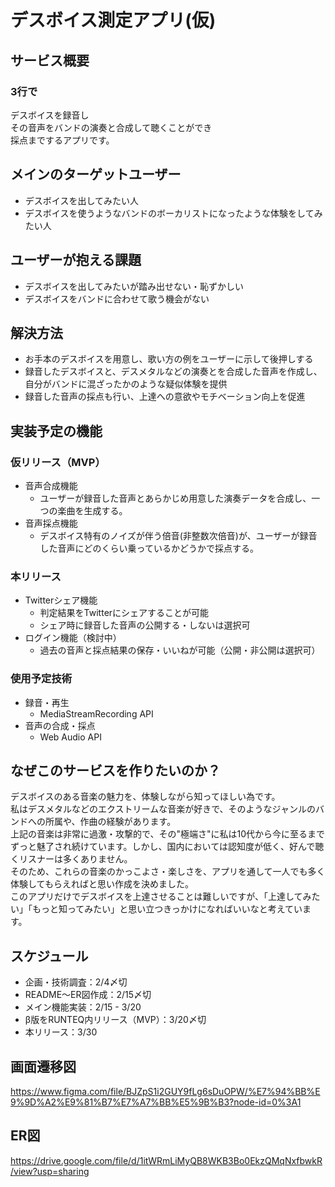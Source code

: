 # デスボイス測定アプリ(仮)

## サービス概要
### 3行で
デスボイスを録音し  
その音声をバンドの演奏と合成して聴くことができ  
採点までするアプリです。

## メインのターゲットユーザー
- デスボイスを出してみたい人
- デスボイスを使うようなバンドのボーカリストになったような体験をしてみたい人

## ユーザーが抱える課題
- デスボイスを出してみたいが踏み出せない・恥ずかしい
- デスボイスをバンドに合わせて歌う機会がない

## 解決方法
- お手本のデスボイスを用意し、歌い方の例をユーザーに示して後押しする
- 録音したデスボイスと、デスメタルなどの演奏とを合成した音声を作成し、自分がバンドに混ざったかのような疑似体験を提供
- 録音した音声の採点も行い、上達への意欲やモチベーション向上を促進

## 実装予定の機能
### 仮リリース（MVP）
- 音声合成機能  
  - ユーザーが録音した音声とあらかじめ用意した演奏データを合成し、一つの楽曲を生成する。
- 音声採点機能  
  - デスボイス特有のノイズが伴う倍音(非整数次倍音)が、ユーザーが録音した音声にどのくらい乗っているかどうかで採点する。

### 本リリース
- Twitterシェア機能  
  - 判定結果をTwitterにシェアすることが可能
  - シェア時に録音した音声の公開する・しないは選択可
- ログイン機能（検討中）
  - 過去の音声と採点結果の保存・いいねが可能（公開・非公開は選択可）

### 使用予定技術
- 録音・再生
  - MediaStreamRecording API
- 音声の合成・採点
  - Web Audio API

## なぜこのサービスを作りたいのか？
デスボイスのある音楽の魅力を、体験しながら知ってほしい為です。   
私はデスメタルなどのエクストリームな音楽が好きで、そのようなジャンルのバンドへの所属や、作曲の経験があります。  
上記の音楽は非常に過激・攻撃的で、その"極端さ"に私は10代から今に至るまでずっと魅了され続けています。しかし、国内においては認知度が低く、好んで聴くリスナーは多くありません。  
そのため、これらの音楽のかっこよさ・楽しさを、アプリを通して一人でも多く体験してもらえればと思い作成を決めました。  
このアプリだけでデスボイスを上達させることは難しいですが、「上達してみたい」「もっと知ってみたい」と思い立つきっかけになればいいなと考えています。 

## スケジュール
- 企画・技術調査：2/4〆切
- README〜ER図作成：2/15〆切
- メイン機能実装：2/15 - 3/20
- β版をRUNTEQ内リリース（MVP）：3/20〆切
- 本リリース：3/30

## 画面遷移図
https://www.figma.com/file/BJZpS1i2GUY9fLg6sDuOPW/%E7%94%BB%E9%9D%A2%E9%81%B7%E7%A7%BB%E5%9B%B3?node-id=0%3A1

## ER図
https://drive.google.com/file/d/1itWRmLiMyQB8WKB3Bo0EkzQMqNxfbwkR/view?usp=sharing

